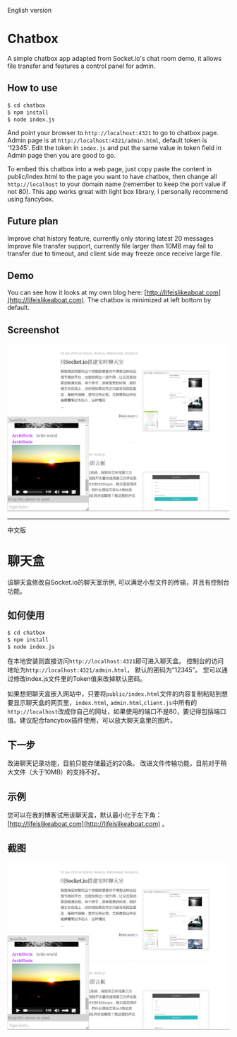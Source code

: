 English version



# Chatbox

A simple chatbox app adapted from Socket.io's chat room demo, it allows file transfer and features a control panel for admin.


## How to use

```
$ cd chatbox
$ npm install
$ node index.js
```

And point your browser to `http://localhost:4321` to go to chatbox page.
Admin page is at `http://localhost:4321/admin.html`, default token is '12345'. 
Edit the token in `index.js` and put the same value in token field in Admin page then you are good to go. 


To embed this chatbox into a web page, just copy paste the content in public/index.html to the page you want to have chatbox, then change all `http://localhost` to your domain name (remember to keep the port value if not 80). This app works great with light box library, I personally recommend using fancybox. 

## Future plan

Improve chat history feature, currently only storing latest 20 messages
Improve file transfer support, currently file larger than 10MB may fail to transfer due to timeout, and client side may freeze once receive large file.


## Demo

You can see how it looks at my own blog here: [http://lifeislikeaboat.com](http://lifeislikeaboat.com). The chatbox is minimized at left bottom by default.

## Screenshot

![screenshot](/Screenshot.png?raw=true "Screenshot")


-----------------------------------------------------------
中文版



# 聊天盒

该聊天盒修改自Socket.io的聊天室示例, 可以满足小型文件的传输，并且有控制台功能。


## 如何使用


```
$ cd chatbox
$ npm install
$ node index.js
```

在本地安装则直接访问`http://localhost:4321`即可进入聊天盒。
控制台的访问地址为`http://localhost:4321/admin.html`， 默认的密码为“12345”。
您可以通过修改index.js文件里的Token值来改掉默认密码。


如果想把聊天盒嵌入网站中，只要将`public/index.html`文件的内容复制粘贴到想要显示聊天盒的网页里，`index.html`, `admin.html`,`client.js`中所有的`http://localhost`改成你自己的网址，如果使用的端口不是80，要记得包括端口值。建议配合fancybox插件使用，可以放大聊天盒里的图片。


## 下一步

改进聊天记录功能，目前只能存储最近的20条。
改进文件传输功能，目前对于稍大文件（大于10MB）的支持不好。


## 示例

您可以在我的博客试用该聊天盒，默认最小化于左下角： [http://lifeislikeaboat.com](http://lifeislikeaboat.com) 。


## 截图

![screenshot](/Screenshot.png?raw=true "Screenshot")
